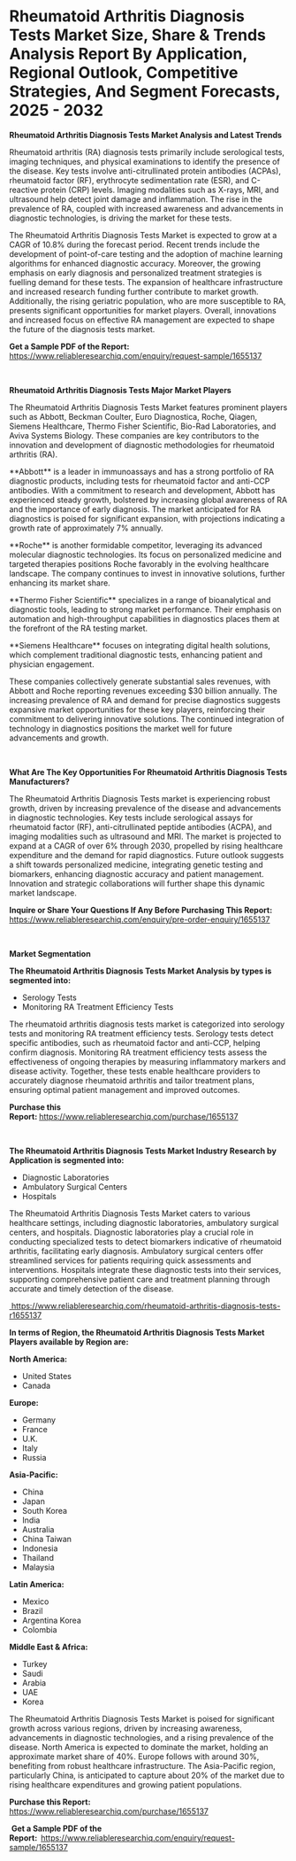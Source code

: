 <p><h1>Rheumatoid Arthritis Diagnosis Tests Market Size, Share & Trends Analysis Report By Application, Regional Outlook, Competitive Strategies, And Segment Forecasts, 2025 - 2032</h1></p><p><strong>Rheumatoid Arthritis Diagnosis Tests Market Analysis and Latest Trends</strong></p>
<p><p>Rheumatoid arthritis (RA) diagnosis tests primarily include serological tests, imaging techniques, and physical examinations to identify the presence of the disease. Key tests involve anti-citrullinated protein antibodies (ACPAs), rheumatoid factor (RF), erythrocyte sedimentation rate (ESR), and C-reactive protein (CRP) levels. Imaging modalities such as X-rays, MRI, and ultrasound help detect joint damage and inflammation. The rise in the prevalence of RA, coupled with increased awareness and advancements in diagnostic technologies, is driving the market for these tests.</p><p>The Rheumatoid Arthritis Diagnosis Tests Market is expected to grow at a CAGR of 10.8% during the forecast period. Recent trends include the development of point-of-care testing and the adoption of machine learning algorithms for enhanced diagnostic accuracy. Moreover, the growing emphasis on early diagnosis and personalized treatment strategies is fuelling demand for these tests. The expansion of healthcare infrastructure and increased research funding further contribute to market growth. Additionally, the rising geriatric population, who are more susceptible to RA, presents significant opportunities for market players. Overall, innovations and increased focus on effective RA management are expected to shape the future of the diagnosis tests market.</p></p>
<p><strong>Get a Sample PDF of the Report:&nbsp;</strong> <a href="https://www.reliableresearchiq.com/enquiry/request-sample/1655137?utm_campaign=2952&utm_medium=2&utm_source=Github&utm_content=ia&utm_term=18042025&utm_id=rheumatoid-arthritis-diagnosis-tests">https://www.reliableresearchiq.com/enquiry/request-sample/1655137</a></p>
<p>&nbsp;</p>
<p><strong>Rheumatoid Arthritis Diagnosis Tests Major Market Players</strong></p>
<p><p>The Rheumatoid Arthritis Diagnosis Tests Market features prominent players such as Abbott, Beckman Coulter, Euro Diagnostica, Roche, Qiagen, Siemens Healthcare, Thermo Fisher Scientific, Bio-Rad Laboratories, and Aviva Systems Biology. These companies are key contributors to the innovation and development of diagnostic methodologies for rheumatoid arthritis (RA).</p><p>**Abbott** is a leader in immunoassays and has a strong portfolio of RA diagnostic products, including tests for rheumatoid factor and anti-CCP antibodies. With a commitment to research and development, Abbott has experienced steady growth, bolstered by increasing global awareness of RA and the importance of early diagnosis. The market anticipated for RA diagnostics is poised for significant expansion, with projections indicating a growth rate of approximately 7% annually.</p><p>**Roche** is another formidable competitor, leveraging its advanced molecular diagnostic technologies. Its focus on personalized medicine and targeted therapies positions Roche favorably in the evolving healthcare landscape. The company continues to invest in innovative solutions, further enhancing its market share.</p><p>**Thermo Fisher Scientific** specializes in a range of bioanalytical and diagnostic tools, leading to strong market performance. Their emphasis on automation and high-throughput capabilities in diagnostics places them at the forefront of the RA testing market.</p><p>**Siemens Healthcare** focuses on integrating digital health solutions, which complement traditional diagnostic tests, enhancing patient and physician engagement.</p><p>These companies collectively generate substantial sales revenues, with Abbott and Roche reporting revenues exceeding $30 billion annually. The increasing prevalence of RA and demand for precise diagnostics suggests expansive market opportunities for these key players, reinforcing their commitment to delivering innovative solutions. The continued integration of technology in diagnostics positions the market well for future advancements and growth.</p></p>
<p>&nbsp;</p>
<p><strong>What Are The Key Opportunities For Rheumatoid Arthritis Diagnosis Tests Manufacturers?</strong></p>
<p><p>The Rheumatoid Arthritis Diagnosis Tests market is experiencing robust growth, driven by increasing prevalence of the disease and advancements in diagnostic technologies. Key tests include serological assays for rheumatoid factor (RF), anti-citrullinated peptide antibodies (ACPA), and imaging modalities such as ultrasound and MRI. The market is projected to expand at a CAGR of over 6% through 2030, propelled by rising healthcare expenditure and the demand for rapid diagnostics. Future outlook suggests a shift towards personalized medicine, integrating genetic testing and biomarkers, enhancing diagnostic accuracy and patient management. Innovation and strategic collaborations will further shape this dynamic market landscape.</p></p>
<p><strong>Inquire or Share Your Questions If Any Before Purchasing This Report:</strong> <a href="https://www.reliableresearchiq.com/enquiry/pre-order-enquiry/1655137?utm_campaign=2952&utm_medium=2&utm_source=Github&utm_content=ia&utm_term=18042025&utm_id=rheumatoid-arthritis-diagnosis-tests">https://www.reliableresearchiq.com/enquiry/pre-order-enquiry/1655137</a></p>
<p>&nbsp;</p>
<p><strong>Market Segmentation</strong></p>
<p><strong>The Rheumatoid Arthritis Diagnosis Tests Market Analysis by types is segmented into:</strong></p>
<p><ul><li>Serology Tests</li><li>Monitoring RA Treatment Efficiency Tests</li></ul></p>
<p><p>The rheumatoid arthritis diagnosis tests market is categorized into serology tests and monitoring RA treatment efficiency tests. Serology tests detect specific antibodies, such as rheumatoid factor and anti-CCP, helping confirm diagnosis. Monitoring RA treatment efficiency tests assess the effectiveness of ongoing therapies by measuring inflammatory markers and disease activity. Together, these tests enable healthcare providers to accurately diagnose rheumatoid arthritis and tailor treatment plans, ensuring optimal patient management and improved outcomes.</p></p>
<p><strong>Purchase this Report:&nbsp;</strong><a href="https://www.reliableresearchiq.com/purchase/1655137?utm_campaign=2952&utm_medium=2&utm_source=Github&utm_content=ia&utm_term=18042025&utm_id=rheumatoid-arthritis-diagnosis-tests">https://www.reliableresearchiq.com/purchase/1655137</a></p>
<p>&nbsp;</p>
<p><strong>The Rheumatoid Arthritis Diagnosis Tests Market Industry Research by Application is segmented into:</strong></p>
<p><ul><li>Diagnostic Laboratories</li><li>Ambulatory Surgical Centers</li><li>Hospitals</li></ul></p>
<p><p>The Rheumatoid Arthritis Diagnosis Tests Market caters to various healthcare settings, including diagnostic laboratories, ambulatory surgical centers, and hospitals. Diagnostic laboratories play a crucial role in conducting specialized tests to detect biomarkers indicative of rheumatoid arthritis, facilitating early diagnosis. Ambulatory surgical centers offer streamlined services for patients requiring quick assessments and interventions. Hospitals integrate these diagnostic tests into their services, supporting comprehensive patient care and treatment planning through accurate and timely detection of the disease.</p></p>
<p><a href="https://www.reliableresearchiq.com/rheumatoid-arthritis-diagnosis-tests-r1655137?utm_campaign=2952&utm_medium=2&utm_source=Github&utm_content=ia&utm_term=18042025&utm_id=rheumatoid-arthritis-diagnosis-tests">&nbsp;https://www.reliableresearchiq.com/rheumatoid-arthritis-diagnosis-tests-r1655137</a></p>
<p><strong>In terms of Region, the Rheumatoid Arthritis Diagnosis Tests Market Players available by Region are:</strong></p>
<p>
    <p> <strong> North America: </strong>
        <ul>
            <li>United States</li>
            <li>Canada</li>
        </ul>
        </p> 
    <p> <strong> Europe: </strong>
        <ul>
            <li>Germany</li>
            <li>France</li>
            <li>U.K.</li>
            <li>Italy</li>
            <li>Russia</li>
        </ul>
        </p> 
    <p> <strong> Asia-Pacific: </strong>
        <ul>
            <li>China</li>
            <li>Japan</li>
            <li>South Korea</li>
            <li>India</li>
            <li>Australia</li>
            <li>China Taiwan</li>
            <li>Indonesia</li>
            <li>Thailand</li>
            <li>Malaysia</li>
        </ul>
        </p> 
    <p> <strong> Latin America: </strong>
        <ul>
            <li>Mexico</li>
            <li>Brazil</li>
            <li>Argentina Korea</li>
            <li>Colombia</li>
        </ul>
        </p> 
    <p> <strong> Middle East & Africa: </strong>
        <ul>
            <li>Turkey</li>
            <li>Saudi</li>
            <li>Arabia</li>
            <li>UAE</li>
            <li>Korea</li>
        </ul>
    </p>
    </p>
<p><p>The Rheumatoid Arthritis Diagnosis Tests Market is poised for significant growth across various regions, driven by increasing awareness, advancements in diagnostic technologies, and a rising prevalence of the disease. North America is expected to dominate the market, holding an approximate market share of 40%. Europe follows with around 30%, benefiting from robust healthcare infrastructure. The Asia-Pacific region, particularly China, is anticipated to capture about 20% of the market due to rising healthcare expenditures and growing patient populations.</p></p>
<p><strong>Purchase this Report: </strong><a href="https://www.reliableresearchiq.com/purchase/1655137?utm_campaign=2952&utm_medium=2&utm_source=Github&utm_content=ia&utm_term=18042025&utm_id=rheumatoid-arthritis-diagnosis-tests">https://www.reliableresearchiq.com/purchase/1655137</a></p>
<p>&nbsp;<strong>Get a Sample PDF of the Report:&nbsp;&nbsp;</strong><a href="https://www.reliableresearchiq.com/enquiry/request-sample/1655137?utm_campaign=2952&utm_medium=2&utm_source=Github&utm_content=ia&utm_term=18042025&utm_id=rheumatoid-arthritis-diagnosis-tests">https://www.reliableresearchiq.com/enquiry/request-sample/1655137</a></p>
<p><strong></strong></p>
<p><p></p><p></p><p></p></p>